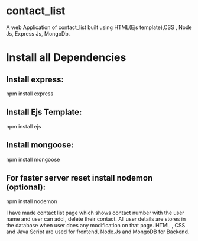 # contact_list
A web Application of contact_list built using HTML(Ejs template),CSS , Node Js, Express Js, MongoDb.

# Install all Dependencies
## Install express:
npm install express
## Install Ejs Template:
npm install ejs
## Install mongoose:
npm install mongoose

## For faster server reset install nodemon (optional):
npm install nodemon


I have made contact list page which shows contact number with the user name and user can add , 
delete their contact. All user details are stores in the database when user does any modification on that page. HTML , 
CSS and Java Script are used for frontend, Node.Js and MongoDB for Backend.

